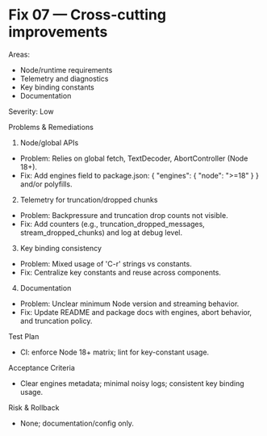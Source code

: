 # Fix 07 — Cross-cutting improvements

Areas:

- Node/runtime requirements
- Telemetry and diagnostics
- Key binding constants
- Documentation

Severity: Low

Problems & Remediations

1. Node/global APIs

- Problem: Relies on global fetch, TextDecoder, AbortController (Node 18+).
- Fix: Add engines field to package.json: { "engines": { "node": ">=18" } } and/or polyfills.

2. Telemetry for truncation/dropped chunks

- Problem: Backpressure and truncation drop counts not visible.
- Fix: Add counters (e.g., truncation_dropped_messages, stream_dropped_chunks) and log at debug level.

3. Key binding consistency

- Problem: Mixed usage of 'C-r' strings vs constants.
- Fix: Centralize key constants and reuse across components.

4. Documentation

- Problem: Unclear minimum Node version and streaming behavior.
- Fix: Update README and package docs with engines, abort behavior, and truncation policy.

Test Plan

- CI: enforce Node 18+ matrix; lint for key-constant usage.

Acceptance Criteria

- Clear engines metadata; minimal noisy logs; consistent key binding usage.

Risk & Rollback

- None; documentation/config only.
